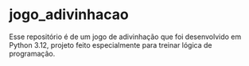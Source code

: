 # jogo_adivinhacao
Esse repositório é de um jogo de adivinhação que foi desenvolvido em Python 3.12, projeto feito especialmente para treinar lógica de programação. 
